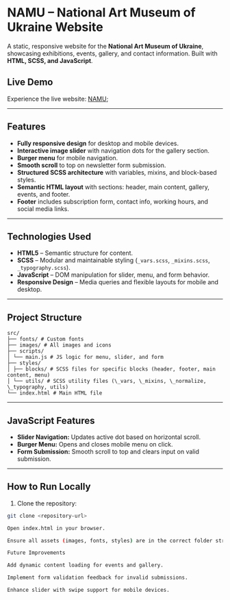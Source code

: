 # NAMU – National Art Museum of Ukraine Website

A static, responsive website for the **National Art Museum of Ukraine**, showcasing exhibitions, events, gallery, and contact information. Built with **HTML, SCSS, and JavaScript**.


## Live Demo
Experience the live website:  [NAMU](https://saxong.github.io/NAMU/);

---

## Features

- **Fully responsive design** for desktop and mobile devices.
- **Interactive image slider** with navigation dots for the gallery section.
- **Burger menu** for mobile navigation.
- **Smooth scroll** to top on newsletter form submission.
- **Structured SCSS architecture** with variables, mixins, and block-based styles.
- **Semantic HTML layout** with sections: header, main content, gallery, events, and footer.
- **Footer** includes subscription form, contact info, working hours, and social media links.

---

## Technologies Used

- **HTML5** – Semantic structure for content.
- **SCSS** – Modular and maintainable styling (`_vars.scss`, `_mixins.scss`, `_typography.scss`).
- **JavaScript** – DOM manipulation for slider, menu, and form behavior.
- **Responsive Design** – Media queries and flexible layouts for mobile and desktop.

---

## Project Structure
```
src/
├── fonts/ # Custom fonts
├── images/ # All images and icons
├── scripts/
│ └── main.js # JS logic for menu, slider, and form
├── styles/
│ ├── blocks/ # SCSS files for specific blocks (header, footer, main content, menu)
│ └── utils/ # SCSS utility files (\_vars, \_mixins, \_normalize, \_typography, utils)
└── index.html # Main HTML file
```

---

## JavaScript Features

- **Slider Navigation:** Updates active dot based on horizontal scroll.
- **Burger Menu:** Opens and closes mobile menu on click.
- **Form Submission:** Smooth scroll to top and clears input on valid submission.

---

## How to Run Locally

1. Clone the repository:

```bash
git clone <repository-url>

Open index.html in your browser.

Ensure all assets (images, fonts, styles) are in the correct folder structure.

Future Improvements

Add dynamic content loading for events and gallery.

Implement form validation feedback for invalid submissions.

Enhance slider with swipe support for mobile devices.
```
